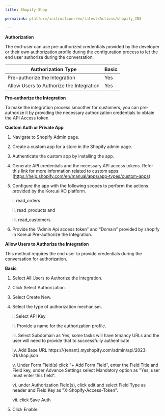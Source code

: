 ```yaml
---
title: Shopify Shop

permalink: platform/instructions/en/latest/Actions/shopify_INS

---
```


<base target="_blank">




**Authorization**
 
The end-user can use pre-authorized credentials provided by the developer or their own authorization profile during the configuration process to let the end user authorize during the conversation.
 
 
 |Authorization Type                      | Basic |
 |----------------------------------------|-------|
 |Pre-authorize the Integration           |  Yes  |
 |Allow Users to Authorize the Integration|  Yes  |


**Pre-authorize the Integration**
 
To make the integration process smoother for customers, you can pre-authorize it by providing the necessary authorization credentials to obtain the API Access token.

**Custom Auth or Private App**
 
 1. Navigate to Shopify Admin page.
 2. Create a custom app for a store in the Shopify admin page. 
 3. Authenticate the custom app by installing the app.
 4. Generate API credentials and the necessary API access tokens. Refer this link for more information related to custom apps (https://help.shopify.com/en/manual/apps/app-types/custom-apps)
 5. Configure the app with the following scopes to perform the actions provided by the Kore.ai XO platform.
 
     i.  read_orders
 
     ii.  read_products and
 
     iii.  read_customers
 
 6. Provide the “Admin Api access token” and “Domain” provided by shopify in Kore.ai Pre-authorize the Integration.
  
**Allow Users to Authorize the Integration**
 
This method requires the end user to provide credentials during the conversation for authorization.
 
**Basic**
 
1. Select All Users to Authorize the Integration.
 
2. Click Select Authorization.
 
3. Select Create New.
 
4. Select the type of authorization mechanism. 
 
   i.  Select API Key.
 
   ii.  Provide a name for the authorization profile.

   iii. Select Subdomain as Yes, some tasks will have tenancy URLs and the user will need to provide that to successfully authenticate

    iv. Add Base URL https://{tenant}.myshopify.com/admin/api/2023-01/shop.json
   
   v. Under Form Field(s) click "+ Add Form Field", enter the Field Title and Field key, under Advance Settings select Mandatory option as "Yes, user must enter this field".
   
   vi. under Authorization Field(s), click edit and select Field Type as header and Field Key as "X-Shopify-Access-Token".

   vii. click Save Auth
 
 6.  Click Enable.
 


